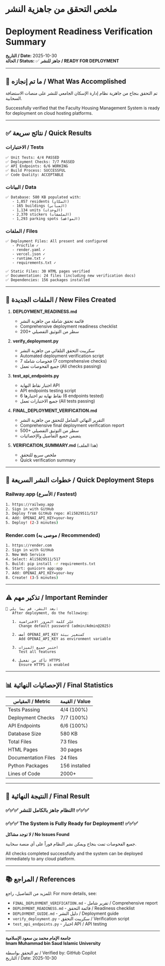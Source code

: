 # ملخص التحقق من جاهزية النشر
# Deployment Readiness Verification Summary

**التاريخ / Date:** 2025-10-30  
**الحالة / Status:** ✅ **جاهز للنشر / READY FOR DEPLOYMENT**

---

## 🎯 ما تم إنجازه / What Was Accomplished

تم التحقق بنجاح من جاهزية نظام إدارة الإسكان الجامعي للنشر على منصات الاستضافة السحابية.

Successfully verified that the Faculty Housing Management System is ready for deployment on cloud hosting platforms.

---

## ✅ نتائج سريعة / Quick Results

### الاختبارات / Tests
```
✅ Unit Tests: 4/4 PASSED
✅ Deployment Checks: 7/7 PASSED  
✅ API Endpoints: 6/6 WORKING
✅ Build Process: SUCCESSFUL
✅ Code Quality: ACCEPTABLE
```

### البيانات / Data
```
✅ Database: 580 KB populated with:
   - 1,057 residents (السكان)
   - 165 buildings (المباني)
   - 1,134 units (الوحدات)
   - 2,370 stickers (الملصقات)
   - 1,293 parking spots (المواقف)
```

### الملفات / Files
```
✅ Deployment Files: All present and configured
   - Procfile ✓
   - render.yaml ✓
   - vercel.json ✓
   - runtime.txt ✓
   - requirements.txt ✓

✅ Static Files: 30 HTML pages verified
✅ Documentation: 24 files (including new verification docs)
✅ Dependencies: 156 packages installed
```

---

## 📝 الملفات الجديدة / New Files Created

1. **DEPLOYMENT_READINESS.md**
   - قائمة تحقق شاملة من جاهزية النشر
   - Comprehensive deployment readiness checklist
   - 200+ سطر من التوثيق التفصيلي

2. **verify_deployment.py**
   - سكريبت التحقق التلقائي من جاهزية النشر
   - Automated deployment verification script
   - 7 فحوصات شاملة (7 comprehensive checks)
   - جميع الفحوصات تعمل (All checks passing)

3. **test_api_endpoints.py**
   - اختبار نقاط النهاية API
   - API endpoints testing script
   - 6 نقاط نهاية تم اختبارها (6 endpoints tested)
   - جميع الاختبارات تعمل (All tests passing)

4. **FINAL_DEPLOYMENT_VERIFICATION.md**
   - التقرير النهائي الشامل للتحقق من جاهزية النشر
   - Comprehensive final deployment verification report
   - 500+ سطر من التوثيق التفصيلي
   - يتضمن جميع التفاصيل والإحصائيات

5. **VERIFICATION_SUMMARY.md** (هذا الملف)
   - ملخص سريع للتحقق
   - Quick verification summary

---

## 🚀 خطوات النشر السريعة / Quick Deployment Steps

### Railway.app (الأسرع / Fastest)
```bash
1. https://railway.app
2. Sign in with GitHub
3. Deploy from GitHub repo: Ali5829511/517
4. Add: OPENAI_API_KEY=your-key
5. Deploy! (2-3 minutes)
```

### Render.com (موصى به / Recommended)
```bash
1. https://render.com
2. Sign in with GitHub  
3. New Web Service
4. Select: Ali5829511/517
5. Build: pip install -r requirements.txt
6. Start: gunicorn app:app
7. Add: OPENAI_API_KEY=your-key
8. Create! (3-5 minutes)
```

---

## ⚠️ تذكير مهم / Important Reminder

```
🔐 بعد النشر، قم بما يلي:
   After deployment, do the following:

   1. غيّر كلمة المرور الافتراضية
      Change default password (admin/Admin@2025)

   2. أضف OPENAI_API_KEY كمتغير بيئة
      Add OPENAI_API_KEY as environment variable

   3. اختبر جميع الميزات
      Test all features

   4. تأكد من تفعيل HTTPS
      Ensure HTTPS is enabled
```

---

## 📊 الإحصائيات النهائية / Final Statistics

| المقياس / Metric | القيمة / Value |
|------------------|----------------|
| Tests Passing | 4/4 (100%) |
| Deployment Checks | 7/7 (100%) |
| API Endpoints | 6/6 (100%) |
| Database Size | 580 KB |
| Total Files | 73 files |
| HTML Pages | 30 pages |
| Documentation Files | 24 files |
| Python Packages | 156 installed |
| Lines of Code | 2000+ |

---

## 🎉 النتيجة النهائية / Final Result

### ✅✅✅ النظام جاهز بالكامل للنشر! ✅✅✅
### ✅✅✅ The System is Fully Ready for Deployment! ✅✅✅

**لا توجد مشاكل / No Issues Found**

جميع الفحوصات تمت بنجاح ويمكن نشر النظام فوراً على أي منصة سحابية.

All checks completed successfully and the system can be deployed immediately to any cloud platform.

---

## 📚 المراجع / References

للمزيد من التفاصيل، راجع:
For more details, see:

- `FINAL_DEPLOYMENT_VERIFICATION.md` - تقرير شامل / Comprehensive report
- `DEPLOYMENT_READINESS.md` - قائمة التحقق / Readiness checklist
- `DEPLOYMENT_GUIDE.md` - دليل النشر / Deployment guide
- `verify_deployment.py` - سكريبت التحقق / Verification script
- `test_api_endpoints.py` - اختبار API / API testing

---

**جامعة الإمام محمد بن سعود الإسلامية**  
**Imam Muhammad bin Saud Islamic University**

تم التحقق بواسطة / Verified by: GitHub Copilot  
التاريخ / Date: 2025-10-30
